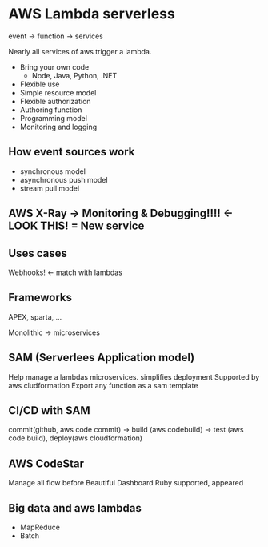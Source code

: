 AWS Lambda serverless
=====================

event -> function -> services

Nearly all services of aws trigger a lambda.
- Bring your own code
  - Node, Java, Python, .NET
- Flexible use
- Simple resource model
- Flexible authorization
- Authoring function
- Programming model
- Monitoring and logging

How event sources work
----------------------
- synchronous model
- asynchronous push model
- stream pull model


AWS X-Ray -> Monitoring & Debugging!!!! <- LOOK THIS! = New service
---------------------------------------------------

Uses cases
-----------

Webhooks! <- match with lambdas

Frameworks
---------------
APEX, sparta, ...

Monolithic  -> microservices

SAM (Serverlees Application model)
----------------------------------

Help manage a lambdas microservices.
simplifies deployment
Supported by aws cludformation
Export any function as a sam template

CI/CD with SAM
---------------------
commit(github, aws code commit) -> build (aws codebuild) -> test (aws code build), deploy(aws cloudformation)

AWS CodeStar
--------------
Manage all flow before
Beautiful Dashboard
Ruby supported, appeared

Big data and aws lambdas
------------------------
- MapReduce
- Batch
